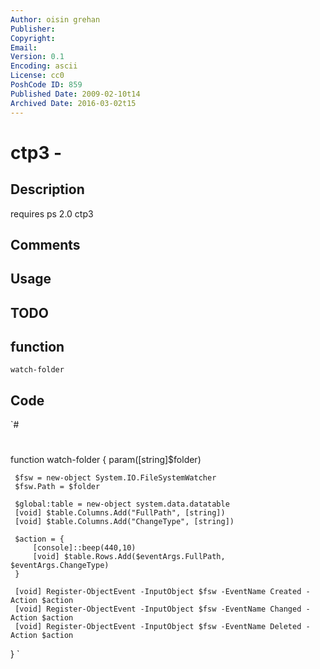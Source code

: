 ```yaml
---
Author: oisin grehan
Publisher: 
Copyright: 
Email: 
Version: 0.1
Encoding: ascii
License: cc0
PoshCode ID: 859
Published Date: 2009-02-10t14
Archived Date: 2016-03-02t15
---
```


# ctp3 - 

## Description

requires ps 2.0 ctp3

## Comments



## Usage



## TODO



## function

`watch-folder`

## Code

`#
 #
 
 #
 
 function watch-folder {
     param([string]$folder)
     
     $fsw = new-object System.IO.FileSystemWatcher
     $fsw.Path = $folder
     
     $global:table = new-object system.data.datatable
     [void] $table.Columns.Add("FullPath", [string])
     [void] $table.Columns.Add("ChangeType", [string])
     
     $action = {
         [console]::beep(440,10)
         [void] $table.Rows.Add($eventArgs.FullPath, $eventArgs.ChangeType)
     }
         
     [void] Register-ObjectEvent -InputObject $fsw -EventName Created -Action $action
     [void] Register-ObjectEvent -InputObject $fsw -EventName Changed -Action $action
     [void] Register-ObjectEvent -InputObject $fsw -EventName Deleted -Action $action
 }
`

